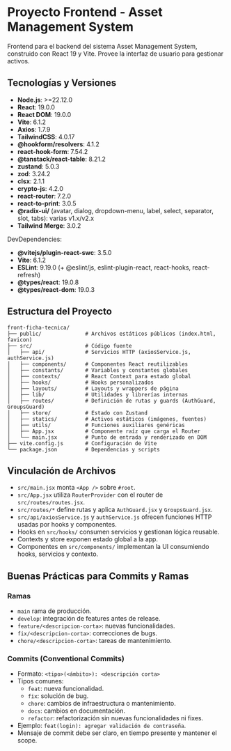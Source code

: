 # Proyecto Frontend - Asset Management System

Frontend para el backend del sistema Asset Management System, construido con React 19 y Vite. Provee la interfaz de usuario para gestionar activos.

## Tecnologías y Versiones

- **Node.js**: >=22.12.0
- **React**: 19.0.0
- **React DOM**: 19.0.0
- **Vite**: 6.1.2
- **Axios**: 1.7.9
- **TailwindCSS**: 4.0.17
- **@hookform/resolvers**: 4.1.2
- **react-hook-form**: 7.54.2
- **@tanstack/react-table**: 8.21.2
- **zustand**: 5.0.3
- **zod**: 3.24.2
- **clsx**: 2.1.1
- **crypto-js**: 4.2.0
- **react-router**: 7.2.0
- **react-to-print**: 3.0.5
- **@radix-ui/** (avatar, dialog, dropdown-menu, label, select, separator, slot, tabs): varias v1.x/v2.x
- **Tailwind Merge**: 3.0.2

DevDependencies:

- **@vitejs/plugin-react-swc**: 3.5.0
- **Vite**: 6.1.2
- **ESLint**: 9.19.0 (+ @eslint/js, eslint-plugin-react, react-hooks, react-refresh)
- **@types/react**: 19.0.8
- **@types/react-dom**: 19.0.3

## Estructura del Proyecto

```plaintext
front-ficha-tecnica/
├── public/              # Archivos estáticos públicos (index.html, favicon)
├── src/                 # Código fuente
│   ├── api/             # Servicios HTTP (axiosService.js, authService.js)
│   ├── components/      # Componentes React reutilizables
│   ├── constants/       # Variables y constantes globales
│   ├── contexts/        # React Context para estado global
│   ├── hooks/           # Hooks personalizados
│   ├── layouts/         # Layouts y wrappers de página
│   ├── lib/             # Utilidades y librerías internas
│   ├── routes/          # Definición de rutas y guards (AuthGuard, GroupsGuard)
│   ├── store/           # Estado con Zustand
│   ├── statics/         # Activos estáticos (imágenes, fuentes)
│   ├── utils/           # Funciones auxiliares genéricas
│   ├── App.jsx          # Componente raíz que carga el Router
│   └── main.jsx         # Punto de entrada y renderizado en DOM
├── vite.config.js       # Configuración de Vite
└── package.json         # Dependencias y scripts
```

## Vinculación de Archivos

- `src/main.jsx` monta `<App />` sobre `#root`.
- `src/App.jsx` utiliza `RouterProvider` con el router de `src/routes/routes.jsx`.
- `src/routes/*` define rutas y aplica `AuthGuard.jsx` y `GroupsGuard.jsx`.
- `src/api/axiosService.js` y `authService.js` ofrecen funciones HTTP usadas por hooks y componentes.
- Hooks en `src/hooks/` consumen servicios y gestionan lógica reusable.
- Contexts y store exponen estado global a la app.
- Componentes en `src/components/` implementan la UI consumiendo hooks, servicios y contexto.

## Buenas Prácticas para Commits y Ramas

### Ramas

- `main` rama de producción.
- `develop`: integración de features antes de release.
- `feature/<descripcion-corta>`: nuevas funcionalidades.
- `fix/<descripcion-corta>`: correcciones de bugs.
- `chore/<descripcion-corta>`: tareas de mantenimiento.

### Commits (Conventional Commits)

- Formato: `<tipo>(<ámbito>): <descripción corta>`
- Tipos comunes:
  - `feat`: nueva funcionalidad.
  - `fix`: solución de bug.
  - `chore`: cambios de infraestructura o mantenimiento.
  - `docs`: cambios en documentación.
  - `refactor`: refactorización sin nuevas funcionalidades ni fixes.
- Ejemplo: `feat(login): agregar validación de contraseña`.
- Mensaje de commit debe ser claro, en tiempo presente y mantener el scope.

